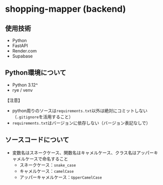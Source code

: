 # shopping-mapper (backend)

## 使用技術
- Python
- FastAPI
- Render.com
- Supabase

## Python環境について
- Python 3.12^
- rye / venv

【注意】
* python周りのソースは`requirements.txt`以外は絶対にコミットしない（`.gitignore`を活用すること）
* `requirements.txt`はバージョンに依存しない（バージョン表記なしで）

## ソースコードについて
* 変数名はスネークケース、関数名はキャメルケース、クラス名はアッパーキャメルケースで命名すること
    * スネークケース：`snake_case`
    * キャメルケース：`camelCase`
    * アッパーキャメルケース：`UpperCamelCase`